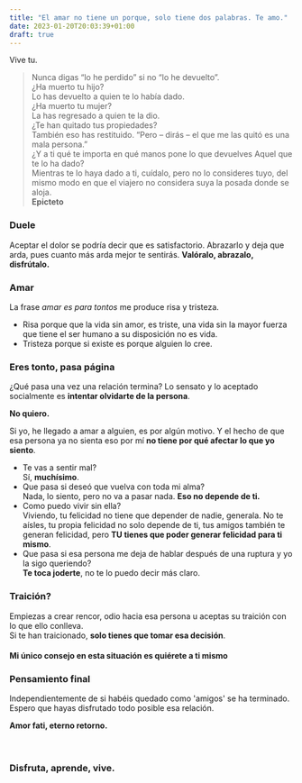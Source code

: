 ```yaml
---
title: "El amar no tiene un porque, solo tiene dos palabras. Te amo."
date: 2023-01-20T20:03:39+01:00
draft: true
---
```

Vive tu.

> Nunca digas “lo he perdido” si no “lo he devuelto”.
<br>¿Ha muerto tu hijo?
<br>Lo has devuelto a quien te lo había dado.<br>¿Ha muerto tu mujer?
<br>La has regresado a quien te la dio.
<br>¿Te han quitado tus propiedades?<br>También eso has restituido. “Pero – dirás – el que me las quitó es una mala persona.”
<br>¿Y a ti qué te importa en qué manos pone lo que devuelves Aquel que te lo ha dado?
<br>Mientras te lo haya dado a ti, cuídalo, pero no lo consideres tuyo, del mismo modo en que el viajero no considera suya la posada donde se aloja.
<br>**Epicteto**

### Duele

Aceptar el dolor se podría decir que es satisfactorio. Abrazarlo y deja que arda, pues cuanto más arda mejor te sentirás. **Valóralo, abrazalo, disfrútalo.**

### Amar

La frase *amar es para tontos* me produce risa y tristeza.

- Risa porque que la vida sin amor, es triste, una vida sin la mayor fuerza que tiene el ser humano a su disposición no es vida.
- Tristeza porque si existe es porque alguien lo cree.

### Eres tonto, pasa página

¿Qué pasa una vez una relación termina? Lo sensato y lo aceptado socialmente es **intentar olvidarte de la persona**.

**No quiero.**

Si yo, he llegado a amar a alguien, es por algún motivo. Y el hecho de que esa persona ya no sienta eso por mí **no tiene por qué afectar lo que yo siento**.

- Te vas a sentir mal?
<br>Sí, **muchísimo**.
- Que pasa si deseó que vuelva con toda mi alma?
<br>Nada, lo siento, pero no va a pasar nada. **Eso no depende de ti.**
- Como puedo vivir sin ella?
<br>Viviendo, tu felicidad no tiene que depender de nadie, generala. No te aísles, tu propia felicidad no solo depende de ti, tus amigos también te generan felicidad, pero **TU tienes que poder generar felicidad para ti mismo**.
- Que pasa si esa persona me deja de hablar después de una ruptura y yo la sigo queriendo?
<br>**Te toca joderte**, no te lo puedo decir más claro.

### Traición?

Empiezas a crear rencor, odio hacia esa persona u aceptas su traición con lo que ello conlleva.
<br>Si te han traicionado, **solo tienes que tomar esa decisión**.

#### Mi único consejo en esta situación es quiérete a ti mismo

### Pensamiento final

Independientemente de si habéis quedado como 'amigos' se ha terminado. Espero que hayas disfrutado todo posible esa relación.

**Amor fati, eterno retorno.**
<br><br><br>

### **Disfruta, aprende, vive.**
